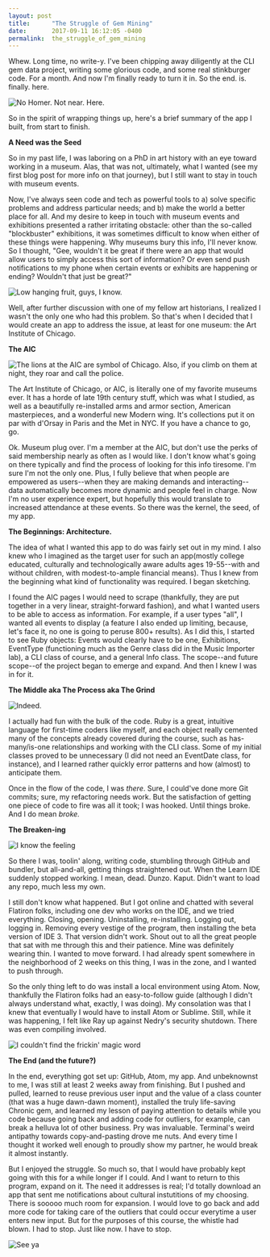 ```yaml
---
layout: post
title:      "The Struggle of Gem Mining"
date:       2017-09-11 16:12:05 -0400
permalink:  the_struggle_of_gem_mining
---
```



Whew. Long time, no write-y. I've been chipping away diligently at the CLI gem data project, writing some glorious code, and some real stinkburger code. For a month. And now I'm finally ready to turn it in. So the end. is. finally. here. 

![No Homer. Not near. Here.](https://imgur.com/zvnPSaf)

So in the spirit of wrapping things up, here's a brief summary of the app I built, from start to finish.

**A Need was the Seed**

So in my past life, I was laboring on a PhD in art history with an eye toward working in a museum. Alas, that was not, ultimately, what I wanted (see my first blog post for more info on that journey), but I still want to stay in touch with museum events.

Now, I've always seen code and tech as powerful tools to a) solve specific problems and address particular needs; and b) make the world a better place for all. And my desire to keep in touch with museum events and exhibitions presented a rather irritating obstacle: other than the so-called "blockbuster" exhibitions, it was sometimes difficult to know when either of these things were happening. Why museums bury this info, I'll never know. So I thought, "Gee, wouldn't it be great if there were an app that would allow users to simply access this sort of information? Or even send push notifications to my phone when certain events or exhibits are happening or ending? Wouldn't that just be great?"

![Low hanging fruit, guys, I know. ](https://imgur.com/FSxSRGL)

Well, after further discussion with one of my fellow art historians, I realized I wasn't the only one who had this problem. So that's when I decided that I would create an app to address the issue, at least for one museum: the Art Institute of Chicago.

**The AIC**

![The lions at the AIC are symbol of Chicago. Also, if you climb on them at night, they roar and call the police.](https://imgur.com/ofswBf7)

The Art Institute of Chicago, or AIC, is literally one of my favorite museums ever. It has a horde of late 19th century stuff, which was what I studied, as well as a beautifully re-installed arms and armor section, American masterpieces, and a wonderful new Modern wing. It's collections put it on par with d'Orsay in Paris and the Met in NYC. If you have a chance to go, go.

Ok. Museum plug over. I'm a member at the AIC, but don't use the perks of said membership nearly as often as I would like. I don't know what's going on there typically and find the process of looking for this info tiresome. I'm sure I'm not the only one. Plus, I fully believe that when people are empowered as users--when they are making demands and interacting--data automatically becomes more dynamic and people feel in charge. Now I'm no user experience expert, but hopefully this would translate to increased attendance at these events. So there was the kernel, the seed, of my app.

**The Beginnings: Architecture.**

The idea of what I wanted this app to do was fairly set out in my mind. I also knew who I imagined as the target user for such an app(mostly college educated, culturally and technologically aware adults ages 19-55--with and without children, with modest-to-ample financial means). Thus I knew from the beginning what kind of functionality was required. I began sketching.

I found the AIC pages I would need to scrape (thankfully, they are put together in a very linear, straight-forward fashion), and what I wanted users to be able to access as information. For example, if a user types "all", I wanted all events to display (a feature I also ended up limiting, because, let's face it, no one is going to peruse 800+ results). As I did this, I started to see Ruby objects: Events would clearly have to be one, Exhibitions, EventType (functioning much as the Genre class did in the Music Importer lab), a CLI class of course, and a general Info class. The scope--and future scope--of the project began to emerge and expand. And then I knew I was in for it. 

**The Middle aka The Process aka The Grind**

![Indeed.](https://media.giphy.com/media/OCu7zWojqFA1W/giphy.gif)

I actually had fun with the bulk of the code. Ruby is a great, intuitive language for first-time coders like myself, and each object really cemented many of the concepts already covered during the course, such as has-many/is-one relationships and working with the CLI class. Some of my initial classes proved to be unnecessary (I did not need an EventDate class, for instance), and I learned rather quickly error patterns and how (almost) to anticipate them.

Once in the flow of the code, I was *there*. Sure, I could've done more Git commits; sure, my refactoring needs work. But the satisfaction of getting one piece of code to fire was all it took; I was hooked. Until things broke. And I do mean *broke.*

**The Breaken-ing**

![I know the feeling](https://media.giphy.com/media/dcOEiSBI8Gxzi/giphy.gif)

So there I was, toolin' along, writing code, stumbling through GitHub and bundler, but all-and-all, getting things straightened out. When the Learn IDE suddenly stopped working. I mean, dead. Dunzo. Kaput. Didn't want to load any repo, much less my own.

I still don't know what happened. But I got online and chatted with several Flatiron folks, including one dev who works on the IDE, and we tried everything. Closing, opening. Uninstalling, re-installing. Logging out, logging in. Removing every vestige of the program, then installing the beta version of IDE 3. That version didn't work. Shout out to all the great people that sat with me through this and their patience. Mine was definitely wearing thin. I wanted to move forward. I had already spent somewhere in the neighborhood of 2 weeks on this thing, I was in the zone, and I wanted to push through.

So the only thing left to do was install a local environment using Atom. Now, thankfully the Flatiron folks had an easy-to-follow guide (although I didn't always understand what, exactly, I was doing). My consolation was that I knew that eventually I would have to install Atom or Sublime. Still, while it was happening, I felt like Ray up against Nedry's security shutdown. There was even compiling involved.

![I couldn't find the frickin' magic word](https://media.giphy.com/media/ZXIw1GQPMI7aU/giphy.gif)

**The End (and the future?)**

In the end, everything got set up: GitHub, Atom, my app. And unbeknownst to me, I was still at least 2 weeks away from finishing. But I pushed and pulled, learned to reuse previous user input and the value of a class counter (that was a huge dawn-dawn moment), installed the truly life-saving Chronic gem, and learned my lesson of paying attention to details while you code because going back and adding code for outliers, for example, can break a helluva lot of other business. Pry was invaluable. Terminal's weird antipathy towards copy-and-pasting drove me nuts. And every time I thought it worked well enough to proudly show my partner, he would break it almost instantly. 

But I enjoyed the struggle. So much so, that I would have probably kept going with this for a while longer if I could. And I want to return to this program, expand on it. The need it addresses is real; I'd totally download an app that sent me notifications about cultural instutitions of my choosing. There is sooooo much room for expansion. I would love to go back and add more code for taking care of the outliers that could occur everytime a user enters new input. But for the purposes of this course, the whistle had blown. I had to stop. Just like now. I have to stop. 

![See ya](https://media.giphy.com/media/26tk1RUHNm9zbdoXK/giphy.gif)






